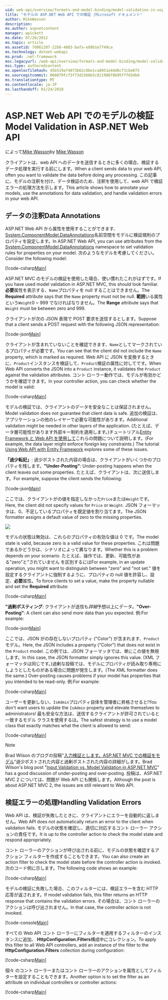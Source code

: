 ```yaml
---
uid: web-api/overview/formats-and-model-binding/model-validation-in-aspnet-web-api
title: "モデルの ASP.NET Web API での検証 |Microsoft ドキュメント"
author: MikeWasson
description: 
ms.author: aspnetcontent
manager: wpickett
ms.date: 07/20/2012
ms.topic: article
ms.assetid: 7d061207-22b8-4883-bafa-e89b1e7749ca
ms.technology: dotnet-webapi
ms.prod: .net-framework
msc.legacyurl: /web-api/overview/formats-and-model-binding/model-validation-in-aspnet-web-api
msc.type: authoredcontent
ms.openlocfilehash: 45b519af4073b62c8be1ca8951e44d6cf3cbe075
ms.sourcegitcommit: 060879fcf3f73d2366b5c811986f8695fff65db8
ms.translationtype: MT
ms.contentlocale: ja-JP
ms.lasthandoff: 01/24/2018
---
```

<a name="model-validation-in-aspnet-web-api"></a><span data-ttu-id="0eee6-102">ASP.NET Web API でのモデルの検証</span><span class="sxs-lookup"><span data-stu-id="0eee6-102">Model Validation in ASP.NET Web API</span></span>
====================
<span data-ttu-id="0eee6-103">によって[Mike Wasson](https://github.com/MikeWasson)</span><span class="sxs-lookup"><span data-stu-id="0eee6-103">by [Mike Wasson](https://github.com/MikeWasson)</span></span>

<span data-ttu-id="0eee6-104">クライアントは、web API へのデータを送信するときに多くの場合、検証するデータ処理を実行する前にします。</span><span class="sxs-lookup"><span data-stu-id="0eee6-104">When a client sends data to your web API, often you want to validate the data before doing any processing.</span></span> <span data-ttu-id="0eee6-105">この記事に、モデルの注釈を付け、データ検証のため、注釈を使用して、web API で検証エラーの処理方法を示します。</span><span class="sxs-lookup"><span data-stu-id="0eee6-105">This article shows how to annotate your models, use the annotations for data validation, and handle validation errors in your web API.</span></span>

## <a name="data-annotations"></a><span data-ttu-id="0eee6-106">データの注釈</span><span class="sxs-lookup"><span data-stu-id="0eee6-106">Data Annotations</span></span>

<span data-ttu-id="0eee6-107">ASP.NET Web API から属性を使用することができます、 [System.ComponentModel.DataAnnotations](https://msdn.microsoft.com/library/system.componentmodel.dataannotations.aspx)名前空間をモデルに検証規則のプロパティを設定します。</span><span class="sxs-lookup"><span data-stu-id="0eee6-107">In ASP.NET Web API, you can use attributes from the [System.ComponentModel.DataAnnotations](https://msdn.microsoft.com/library/system.componentmodel.dataannotations.aspx) namespace to set validation rules for properties on your model.</span></span> <span data-ttu-id="0eee6-108">次のようなモデルを考慮してください。</span><span class="sxs-lookup"><span data-stu-id="0eee6-108">Consider the following model:</span></span>

[!code-csharp[Main](model-validation-in-aspnet-web-api/samples/sample1.cs)]

<span data-ttu-id="0eee6-109">ASP.NET MVC のモデルの検証を使用した場合、使い慣れたこれがはずです。</span><span class="sxs-lookup"><span data-stu-id="0eee6-109">If you have used model validation in ASP.NET MVC, this should look familiar.</span></span> <span data-ttu-id="0eee6-110">**必要**属性を表示する、`Name`プロパティを null することはできません。</span><span class="sxs-lookup"><span data-stu-id="0eee6-110">The **Required** attribute says that the `Name` property must not be null.</span></span> <span data-ttu-id="0eee6-111">**範囲**いる属性という`Weight`0 ~ 999 でなければなりません。</span><span class="sxs-lookup"><span data-stu-id="0eee6-111">The **Range** attribute says that `Weight` must be between zero and 999.</span></span>

<span data-ttu-id="0eee6-112">クライアントが次の JSON 表現で POST 要求を送信するとします。</span><span class="sxs-lookup"><span data-stu-id="0eee6-112">Suppose that a client sends a POST request with the following JSON representation:</span></span>

[!code-json[Main](model-validation-in-aspnet-web-api/samples/sample2.json)]

<span data-ttu-id="0eee6-113">クライアントが含まれていないことを確認できます、`Name`としてマークされているプロパティが必要です。</span><span class="sxs-lookup"><span data-stu-id="0eee6-113">You can see that the client did not include the `Name` property, which is marked as required.</span></span> <span data-ttu-id="0eee6-114">Web API に JSON を変換するときに、`Product`インスタンスを検証して、`Product`検証の属性に対してです。</span><span class="sxs-lookup"><span data-stu-id="0eee6-114">When Web API converts the JSON into a `Product` instance, it validates the `Product` against the validation attributes.</span></span> <span data-ttu-id="0eee6-115">コント ローラー動作では、モデルが有効かどうかを確認できます。</span><span class="sxs-lookup"><span data-stu-id="0eee6-115">In your controller action, you can check whether the model is valid:</span></span>

[!code-csharp[Main](model-validation-in-aspnet-web-api/samples/sample3.cs)]

<span data-ttu-id="0eee6-116">モデルの検証では、クライアントのデータを安全なことは保証されません。</span><span class="sxs-lookup"><span data-stu-id="0eee6-116">Model validation does not guarantee that client data is safe.</span></span> <span data-ttu-id="0eee6-117">追加の検証は、アプリケーションの他のレイヤーで必要な可能性があります。</span><span class="sxs-lookup"><span data-stu-id="0eee6-117">Additional validation might be needed in other layers of the application.</span></span> <span data-ttu-id="0eee6-118">(たとえば、データ層可能性があります外部キー制約を適用します。)チュートリアル[Entity Framework と Web API を使用して](../data/using-web-api-with-entity-framework/part-1.md)これらの問題について説明します。</span><span class="sxs-lookup"><span data-stu-id="0eee6-118">(For example, the data layer might enforce foreign key constraints.) The tutorial [Using Web API with Entity Framework](../data/using-web-api-with-entity-framework/part-1.md) explores some of these issues.</span></span>

<span data-ttu-id="0eee6-119">**「過少転記」**: 過少ポストされた内容の場合は、クライアントがいくつかのプロパティを残します。</span><span class="sxs-lookup"><span data-stu-id="0eee6-119">**"Under-Posting"**: Under-posting happens when the client leaves out some properties.</span></span> <span data-ttu-id="0eee6-120">たとえば、クライアントは、次に送信します。</span><span class="sxs-lookup"><span data-stu-id="0eee6-120">For example, suppose the client sends the following:</span></span>

[!code-json[Main](model-validation-in-aspnet-web-api/samples/sample4.json)]

<span data-ttu-id="0eee6-121">ここでは、クライアントがの値を指定しなかった`Price`または`Weight`です。</span><span class="sxs-lookup"><span data-stu-id="0eee6-121">Here, the client did not specify values for `Price` or `Weight`.</span></span> <span data-ttu-id="0eee6-122">JSON フォーマッタは、0、不足しているプロパティを既定値を割り当てます。</span><span class="sxs-lookup"><span data-stu-id="0eee6-122">The JSON formatter assigns a default value of zero to the missing properties.</span></span>

![](model-validation-in-aspnet-web-api/_static/image1.png)

<span data-ttu-id="0eee6-123">モデルの状態は無効は、これらのプロパティの有効な値は 0 です。</span><span class="sxs-lookup"><span data-stu-id="0eee6-123">The model state is valid, because zero is a valid value for these properties.</span></span> <span data-ttu-id="0eee6-124">これは問題であるかどうかは、シナリオによって異なります。</span><span class="sxs-lookup"><span data-stu-id="0eee6-124">Whether this is a problem depends on your scenario.</span></span> <span data-ttu-id="0eee6-125">たとえば、操作では、更新、可能性がある"zero"と"されていません を区別するには</span><span class="sxs-lookup"><span data-stu-id="0eee6-125">For example, in an update operation, you might want to distinguish between "zero" and "not set."</span></span> <span data-ttu-id="0eee6-126">値を設定するクライアントに強制するように、プロパティの null 値を許容し、設定、**必要**属性。</span><span class="sxs-lookup"><span data-stu-id="0eee6-126">To force clients to set a value, make the property nullable and set the **Required** attribute:</span></span>

[!code-csharp[Main](model-validation-in-aspnet-web-api/samples/sample5.cs?highlight=1-2)]

<span data-ttu-id="0eee6-127">**"過剰ポスティング**: クライアントが送信も*詳細*予想以上にデータ。</span><span class="sxs-lookup"><span data-stu-id="0eee6-127">**"Over-Posting"**: A client can also send *more* data than you expected.</span></span> <span data-ttu-id="0eee6-128">例:</span><span class="sxs-lookup"><span data-stu-id="0eee6-128">For example:</span></span>

[!code-json[Main](model-validation-in-aspnet-web-api/samples/sample6.json)]

<span data-ttu-id="0eee6-129">ここでは、JSON がの存在しないプロパティ ("Color") が含まれます、`Product`モデル。</span><span class="sxs-lookup"><span data-stu-id="0eee6-129">Here, the JSON includes a property ("Color") that does not exist in the `Product` model.</span></span> <span data-ttu-id="0eee6-130">この例では、JSON フォーマッタでは、単にこの値を無視します。</span><span class="sxs-lookup"><span data-stu-id="0eee6-130">In this case, the JSON formatter simply ignores this value.</span></span> <span data-ttu-id="0eee6-131">(XML フォーマッタは同じです。)過剰な投稿では、モデルにプロパティが読み取り専用にしようとしたものがある場合に問題が発生します。</span><span class="sxs-lookup"><span data-stu-id="0eee6-131">(The XML formatter does the same.) Over-posting causes problems if your model has properties that you intended to be read-only.</span></span> <span data-ttu-id="0eee6-132">例:</span><span class="sxs-lookup"><span data-stu-id="0eee6-132">For example:</span></span>

[!code-csharp[Main](model-validation-in-aspnet-web-api/samples/sample7.cs)]

<span data-ttu-id="0eee6-133">ユーザーを更新しない、`IsAdmin`プロパティ自体を管理者に昇格させると!</span><span class="sxs-lookup"><span data-stu-id="0eee6-133">You don't want users to update the `IsAdmin` property and elevate themselves to administrators!</span></span> <span data-ttu-id="0eee6-134">最も安全な方法は、送信するクライアントが許可されていると一致するモデル クラスを使用するは。</span><span class="sxs-lookup"><span data-stu-id="0eee6-134">The safest strategy is to use a model class that exactly matches what the client is allowed to send:</span></span>

[!code-csharp[Main](model-validation-in-aspnet-web-api/samples/sample8.cs)]

> [!NOTE]
> <span data-ttu-id="0eee6-135">Brad Wilson のブログの投稿"[入力検証とします。ASP.NET MVC での検証をモデル](http://bradwilson.typepad.com/blog/2010/01/input-validation-vs-model-validation-in-aspnet-mvc.html)"過少ポストされた内容と過剰ポストされた内容の詳細がします。</span><span class="sxs-lookup"><span data-stu-id="0eee6-135">Brad Wilson's blog post "[Input Validation vs. Model Validation in ASP.NET MVC](http://bradwilson.typepad.com/blog/2010/01/input-validation-vs-model-validation-in-aspnet-mvc.html)" has a good discussion of under-posting and over-posting.</span></span> <span data-ttu-id="0eee6-136">投稿は、ASP.NET MVC 2 については、問題が Web API にも関係します。</span><span class="sxs-lookup"><span data-stu-id="0eee6-136">Although the post is about ASP.NET MVC 2, the issues are still relevant to Web API.</span></span>


## <a name="handling-validation-errors"></a><span data-ttu-id="0eee6-137">検証エラーの処理</span><span class="sxs-lookup"><span data-stu-id="0eee6-137">Handling Validation Errors</span></span>

<span data-ttu-id="0eee6-138">Web API は、検証が失敗したときに、クライアントにエラーを自動的に返しません。</span><span class="sxs-lookup"><span data-stu-id="0eee6-138">Web API does not automatically return an error to the client when validation fails.</span></span> <span data-ttu-id="0eee6-139">モデルの状態を確認し、適切に対応するコント ローラー アクションの責任です。</span><span class="sxs-lookup"><span data-stu-id="0eee6-139">It is up to the controller action to check the model state and respond appropriately.</span></span>

<span data-ttu-id="0eee6-140">コント ローラーのアクションが呼び出される前に、モデルの状態を確認するアクション フィルターを作成することもできます。</span><span class="sxs-lookup"><span data-stu-id="0eee6-140">You can also create an action filter to check the model state before the controller action is invoked.</span></span> <span data-ttu-id="0eee6-141">次のコード例に示します。</span><span class="sxs-lookup"><span data-stu-id="0eee6-141">The following code shows an example:</span></span>

[!code-csharp[Main](model-validation-in-aspnet-web-api/samples/sample9.cs)]

<span data-ttu-id="0eee6-142">モデルの検証に失敗した場合、このフィルターには、検証エラーを含む HTTP 応答が返されます。</span><span class="sxs-lookup"><span data-stu-id="0eee6-142">If model validation fails, this filter returns an HTTP response that contains the validation errors.</span></span> <span data-ttu-id="0eee6-143">その場合は、コント ローラーのアクションは呼び出されません。</span><span class="sxs-lookup"><span data-stu-id="0eee6-143">In that case, the controller action is not invoked.</span></span>

[!code-console[Main](model-validation-in-aspnet-web-api/samples/sample10.cmd)]

<span data-ttu-id="0eee6-144">すべての Web API コント ローラーにフィルターを適用するフィルターのインスタンスに追加、 **HttpConfiguration.Filters**構成中にコレクション。</span><span class="sxs-lookup"><span data-stu-id="0eee6-144">To apply this filter to all Web API controllers, add an instance of the filter to the **HttpConfiguration.Filters** collection during configuration:</span></span>

[!code-csharp[Main](model-validation-in-aspnet-web-api/samples/sample11.cs)]

<span data-ttu-id="0eee6-145">個々 のコント ローラーまたはコント ローラーのアクションを属性としてフィルターを設定することもできます。</span><span class="sxs-lookup"><span data-stu-id="0eee6-145">Another option is to set the filter as an attribute on individual controllers or controller actions:</span></span>

[!code-csharp[Main](model-validation-in-aspnet-web-api/samples/sample12.cs)]
